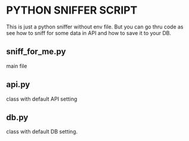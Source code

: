 # PYTHON SNIFFER SCRIPT
This is just a python sniffer without env file. 
But you can go thru code as see how to sniff for some data in API and how to save it to your DB.

## sniff_for_me.py
main file

## api.py
class with default API setting

## db.py
class with default DB setting.
